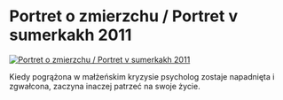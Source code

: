 Portret o zmierzchu / Portret v sumerkakh 2011 
=============
[![Portret o zmierzchu / Portret v sumerkakh 2011 ](http://vidos.pl/images/player.gif)](http://vidos.pl/portret-o-zmierzchu-portret-v-sumerkakh-2011)

 Kiedy pogrążona w małżeńskim kryzysie psycholog zostaje napadnięta i zgwałcona, zaczyna inaczej patrzeć na swoje życie.
